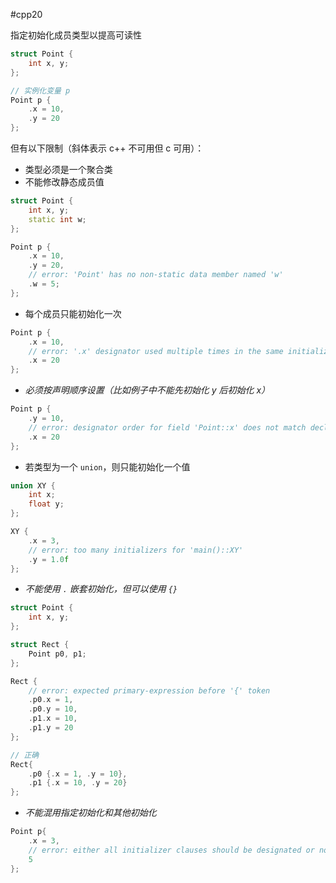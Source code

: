 #cpp20 

指定初始化成员类型以提高可读性

```c++
struct Point {
    int x, y;
};

// 实例化变量 p
Point p {
    .x = 10,
    .y = 20
};
```

但有以下限制（斜体表示 c++ 不可用但 c 可用）：
* 类型必须是一个聚合类
* 不能修改静态成员值

```c++
struct Point {
    int x, y;
    static int w;
};

Point p {
    .x = 10,
    .y = 20,
    // error: 'Point' has no non-static data member named 'w'
    .w = 5;
};
```

* 每个成员只能初始化一次

```c++
Point p {
    .x = 10,
    // error: '.x' designator used multiple times in the same initializer list
    .x = 20
};
```

* *必须按声明顺序设置（比如例子中不能先初始化 y 后初始化 x）*

```c++
Point p {
    .y = 10,
    // error: designator order for field 'Point::x' does not match declaration order in 'Point'
    .x = 20
};
```

* 若类型为一个 `union`，则只能初始化一个值

```c++
union XY { 
    int x;
    float y;
};

XY {
    .x = 3,
    // error: too many initializers for 'main()::XY'
    .y = 1.0f
};
```

* *不能使用*  *`.`*  *嵌套初始化，但可以使用*  *`{}`* 

```c++
struct Point {
    int x, y;
};

struct Rect {
    Point p0, p1;
};

Rect {
    // error: expected primary-expression before '{' token
    .p0.x = 1,
    .p0.y = 10,
    .p1.x = 10,
    .p1.y = 20
};

// 正确
Rect{
    .p0 {.x = 1, .y = 10},
    .p1 {.x = 10, .y = 20}
};
```

* *不能混用指定初始化和其他初始化*

```c++
Point p{
    .x = 3,
    // error: either all initializer clauses should be designated or none of them should be
    5
};
```
